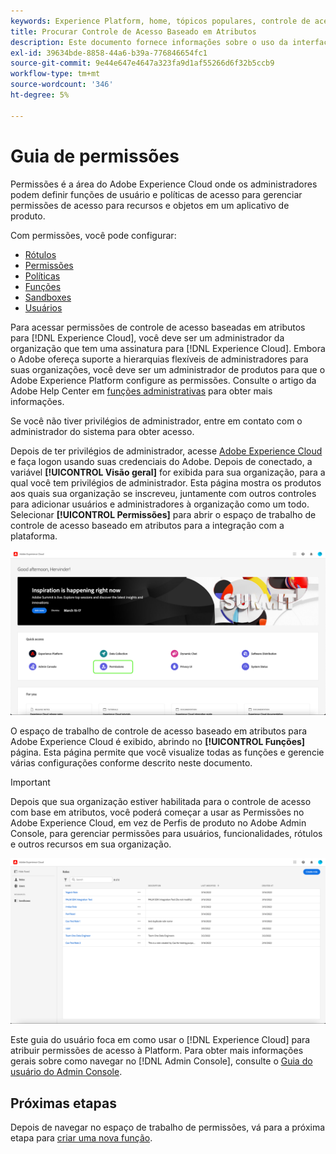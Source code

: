```yaml
---
keywords: Experience Platform, home, tópicos populares, controle de acesso, controle de acesso baseado em atributos, ABAC
title: Procurar Controle de Acesso Baseado em Atributos
description: Este documento fornece informações sobre o uso da interface de Permissões no Adobe Experience Cloud
exl-id: 39634bde-8858-44a6-b39a-776846654fc1
source-git-commit: 9e44e647e4647a323fa9d1af55266d6f32b5ccb9
workflow-type: tm+mt
source-wordcount: '346'
ht-degree: 5%

---
```


# Guia de permissões

Permissões é a área do Adobe Experience Cloud onde os administradores podem definir funções de usuário e políticas de acesso para gerenciar permissões de acesso para recursos e objetos em um aplicativo de produto.

Com permissões, você pode configurar:

* [Rótulos](./labels.md)
* [Permissões](./permissions.md)
* [Políticas](./permissions.md)
* [Funções](./roles.md)
* [Sandboxes](./sandboxes.md)
* [Usuários](./users.md)

Para acessar permissões de controle de acesso baseadas em atributos para [!DNL Experience Cloud], você deve ser um administrador da organização que tem uma assinatura para [!DNL Experience Cloud]. Embora o Adobe ofereça suporte a hierarquias flexíveis de administradores para suas organizações, você deve ser um administrador de produtos para que o Adobe Experience Platform configure as permissões. Consulte o artigo da Adobe Help Center em [funções administrativas](https://helpx.adobe.com/enterprise/using/admin-roles.html) para obter mais informações.

Se você não tiver privilégios de administrador, entre em contato com o administrador do sistema para obter acesso.

Depois de ter privilégios de administrador, acesse [Adobe Experience Cloud](https://experience.adobe.com/) e faça logon usando suas credenciais do Adobe. Depois de conectado, a variável **[!UICONTROL Visão geral]** for exibida para sua organização, para a qual você tem privilégios de administrador. Esta página mostra os produtos aos quais sua organização se inscreveu, juntamente com outros controles para adicionar usuários e administradores à organização como um todo. Selecionar **[!UICONTROL Permissões]** para abrir o espaço de trabalho de controle de acesso baseado em atributos para a integração com a plataforma.

![flac-select-product](../../images/flac-ui/flac-select-product.png)

O espaço de trabalho de controle de acesso baseado em atributos para Adobe Experience Cloud é exibido, abrindo no **[!UICONTROL Funções]** página. Esta página permite que você visualize todas as funções e gerencie várias configurações conforme descrito neste documento.

>[!IMPORTANT]
>
>Depois que sua organização estiver habilitada para o controle de acesso com base em atributos, você poderá começar a usar as Permissões no Adobe Experience Cloud, em vez de Perfis de produto no Adobe Admin Console, para gerenciar permissões para usuários, funcionalidades, rótulos e outros recursos em sua organização.

![flac-select-functions](../../images/flac-ui/flac-select-roles.png)

Este guia do usuário foca em como usar o [!DNL Experience Cloud] para atribuir permissões de acesso à Platform. Para obter mais informações gerais sobre como navegar no [!DNL Admin Console], consulte o [Guia do usuário do Admin Console](https://helpx.adobe.com/br/enterprise/using/admin-console.html).

## Próximas etapas

Depois de navegar no espaço de trabalho de permissões, vá para a próxima etapa para [criar uma nova função](roles.md).
